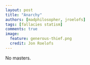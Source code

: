 ```yaml
---
layout: post
title: "Anarchy"
authors: [madphilosopher, jroelofs]
tags: [fallacies statism]
comments: true
image:
  feature: generous-thief.png
  credit: Jon Roelofs
---
```


No masters.

